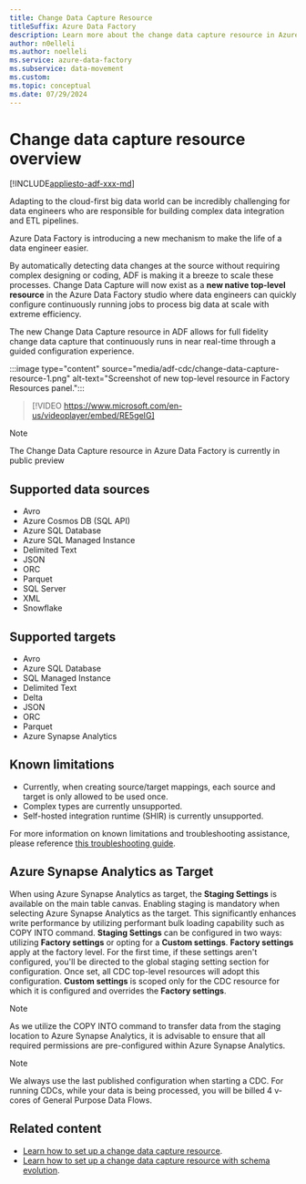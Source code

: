 ```yaml
---
title: Change Data Capture Resource
titleSuffix: Azure Data Factory
description: Learn more about the change data capture resource in Azure Data Factory.
author: n0elleli
ms.author: noelleli
ms.service: azure-data-factory
ms.subservice: data-movement
ms.custom:
ms.topic: conceptual
ms.date: 07/29/2024
---
```


# Change data capture resource overview
[!INCLUDE[appliesto-adf-xxx-md](includes/appliesto-adf-xxx-md.md)]

Adapting to the cloud-first big data world can be incredibly challenging for data engineers who are responsible for building complex data integration and ETL pipelines. 

Azure Data Factory is introducing a new mechanism to make the life of a data engineer easier. 

By automatically detecting data changes at the source without requiring complex designing or coding, ADF is making it a breeze to scale these processes. Change Data Capture will now exist as a **new native top-level resource** in the Azure Data Factory studio where data engineers can quickly configure continuously running jobs to process big data at scale with extreme efficiency. 

The new Change Data Capture resource in ADF allows for full fidelity change data capture that continuously runs in near real-time through a guided configuration experience. 

:::image type="content" source="media/adf-cdc/change-data-capture-resource-1.png" alt-text="Screenshot of new top-level resource in Factory Resources panel.":::

> [!VIDEO https://www.microsoft.com/en-us/videoplayer/embed/RE5geIG]

> [!NOTE]
> The Change Data Capture resource in Azure Data Factory is currently in public preview


## Supported data sources

* Avro
* Azure Cosmos DB (SQL API)
* Azure SQL Database
* Azure SQL Managed Instance
* Delimited Text
* JSON
* ORC
* Parquet
* SQL Server
* XML
* Snowflake

## Supported targets

* Avro
* Azure SQL Database
* SQL Managed Instance
* Delimited Text
* Delta
* JSON
* ORC
* Parquet
* Azure Synapse Analytics

## Known limitations
* Currently, when creating source/target mappings, each source and target is only allowed to be used once. 
* Complex types are currently unsupported.
* Self-hosted integration runtime (SHIR) is currently unsupported.

For more information on known limitations and troubleshooting assistance, please reference [this troubleshooting guide](change-data-capture-troubleshoot.md).

## Azure Synapse Analytics as Target
When using Azure Synapse Analytics as target, the **Staging Settings** is available on the main table canvas. Enabling staging is mandatory when selecting Azure Synapse Analytics as the target. This significantly enhances write performance by utilizing performant bulk loading capability such as COPY INTO command. **Staging Settings** can be configured in two ways: utilizing **Factory settings** or opting for a **Custom settings**. **Factory settings** apply at the factory level. For the first time, if these settings aren't configured, you'll be directed to the global staging setting section for configuration. Once set, all CDC top-level resources will adopt this configuration. **Custom settings** is scoped only for the CDC resource for which it is configured and overrides the **Factory settings**.

> [!NOTE]
> As we utilize the COPY INTO command to transfer data from the staging location to Azure Synapse Analytics, it is advisable to ensure that all required permissions are pre-configured within Azure Synapse Analytics.


> [!NOTE]
> We always use the last published configuration when starting a CDC. For running CDCs, while your data is being processed, you will be billed 4 v-cores of General Purpose Data Flows.

## Related content
- [Learn how to set up a change data capture resource](how-to-change-data-capture-resource.md).
- [Learn how to set up a change data capture resource with schema evolution](how-to-change-data-capture-resource-with-schema-evolution.md).
